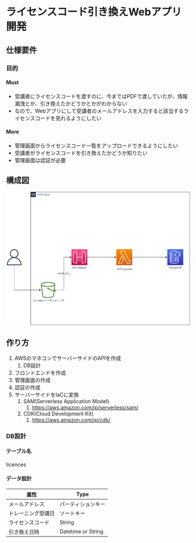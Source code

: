 # ライセンスコード引き換えWebアプリ開発

## 仕様要件

### 目的

#### Must

- 受講者にライセンスコードを渡すのに、今まではPDFで渡していたが、情報漏洩とか、引き換えたかどうかとかがわからない
- なので、Webアプリにして受講者のメールアドレスを入力すると該当するライセンスコードを見れるようにしたい

#### More

- 管理画面からライセンスコード一覧をアップロードできるようにしたい
- 受講者がライセンスコードを引き換えたかどうか知りたい
- 管理画面は認証が必要

## 構成図

![構成図](design.drawio.png)

## 作り方

1. AWSのマネコンでサーバーサイドのAPIを作成
   1. DB設計
2. フロントエンドを作成
3. 管理画面の作成
4. 認証の作成
5. サーバーサイドをIaCに変換
   1. SAM(Serverless Application Model)
      1. https://aws.amazon.com/jp/serverless/sam/
   2. CDK(Cloud Development Kit)
      1. https://aws.amazon.com/jp/cdk/

### DB設計

#### テーブル名

licences

#### データ設計

| 属性               | Type               |
| ------------------ | ------------------ |
| メールアドレス     | パーティションキー |
| トレーニング受講日 | ソートキー         |
| ライセンスコード   | String             |
| 引き換え日時       | Datetime or String |

